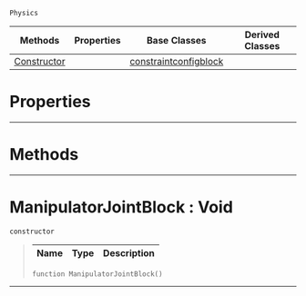  `Physics`

|Methods|Properties|Base Classes|Derived Classes|
|---|---|---|---|
|[ Constructor](manipulatorjointblock.md#manipulatorjointblock-vo)| |[constraintconfigblock](constraintconfigblock.md)| |


 #  Properties


---  
 #  Methods


---  
 #  ManipulatorJointBlock : Void

 `constructor`

> 
> |Name|Type|Description|
> |---|---|---|
> ``` lang=cpp, name=Nada
> function ManipulatorJointBlock()
> ``` 


---  
 

 